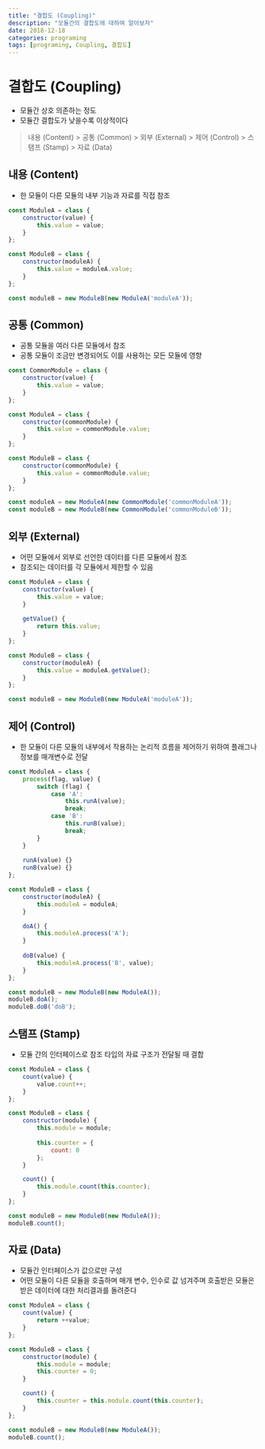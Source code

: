 ```yaml
---
title: "결합도 (Coupling)"
description: "모듈간의 결합도에 대하여 알아보자"
date: 2018-12-18
categories: programing
tags: [programing, Coupling, 결합도]
---
```


# 결합도 (Coupling)

- 모듈간 상호 의존하는 정도
- 모듈간 결합도가 낮을수록 이상적이다

> 내용 (Content) > 공통 (Common) > 외부 (External) > 제어 (Control) > 스탬프 (Stamp) > 자료 (Data)

## 내용 (Content)

- 한 모듈이 다른 모듈의 내부 기능과 자료를 직접 참조

```javascript
const ModuleA = class {
    constructor(value) {
        this.value = value;
    }
};

const ModuleB = class {
    constructor(moduleA) {
        this.value = moduleA.value;
    }
};

const moduleB = new ModuleB(new ModuleA('moduleA'));
```


## 공통 (Common)

- 공통 모듈을 여러 다른 모듈에서 참조
- 공통 모듈이 조금만 변경되어도 이를 사용하는 모든 모듈에 영향

```javascript
const CommonModule = class {
    constructor(value) {
        this.value = value;
    }
};

const ModuleA = class {
    constructor(commonModule) {
        this.value = commonModule.value;
    }
};

const ModuleB = class {
    constructor(commonModule) {
        this.value = commonModule.value;
    }
};

const moduleA = new ModuleA(new CommonModule('commonModuleA'));
const moduleB = new ModuleB(new CommonModule('commonModuleB'));
```


## 외부 (External)

- 어떤 모듈에서 외부로 선언한 데이터를 다른 모듈에서 참조
- 참조되는 데이터를 각 모듈에서 제한할 수 있음

```javascript
const ModuleA = class {
    constructor(value) {
        this.value = value;
    }
    
    getValue() {
        return this.value;
    }
};

const ModuleB = class {
    constructor(moduleA) {
        this.value = moduleA.getValue();
    }
};

const moduleB = new ModuleB(new ModuleA('moduleA'));
```


## 제어 (Control)

- 한 모듈이 다른 모듈의 내부에서 작용하는 논리적 흐름을 제어하기 위하여 플래그나 정보를 매개변수로 전달

```javascript
const ModuleA = class {
    process(flag, value) {
        switch (flag) {
            case 'A':
                this.runA(value);
                break;
            case 'B':
                this.runB(value);
                break;
        }
    }
    
    runA(value) {}
    runB(value) {}
};

const ModuleB = class {
    constructor(moduleA) {
        this.moduleA = moduleA;
    }

    doA() {
        this.moduleA.process('A');
    }
    
    doB(value) {
        this.moduleA.process('B', value);
    }
};

const moduleB = new ModuleB(new ModuleA());
moduleB.doA();
moduleB.doB('doB');
```


## 스탬프 (Stamp)

- 모듈 간의 인터페이스로 참조 타입의 자료 구조가 전달될 때 결합

```javascript
const ModuleA = class {
    count(value) {
        value.count++;
    }
};

const ModuleB = class {
    constructor(module) {
        this.module = module;
        
        this.counter = {
            count: 0
        };
    }

    count() {
        this.module.count(this.counter);
    }
};

const moduleB = new ModuleB(new ModuleA());
moduleB.count();
```


## 자료 (Data)

- 모듈간 인터페이스가 값으로만 구성
- 어떤 모듈이 다른 모듈을 호출하며 매개 변수, 인수로 값 넘겨주며 호출받은 모듈은 받은 데이터에 대한 처리결과를 돌려준다 

```javascript
const ModuleA = class {
    count(value) {
        return ++value;
    }
};

const ModuleB = class {
    constructor(module) {
        this.module = module;
        this.counter = 0;
    }

    count() {
        this.counter = this.module.count(this.counter);
    }
};

const moduleB = new ModuleB(new ModuleA());
moduleB.count();
```